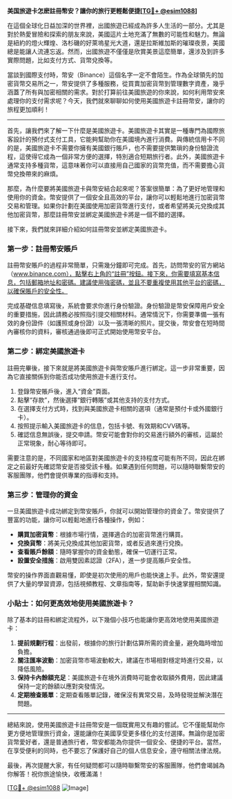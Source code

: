 **美国旅遊卡怎麽註冊幣安？讓你的旅行更輕鬆便捷[[TG💪+ @esim1088](https://t.me/s/esim1088)]**

在這個全球化日益加深的世界裡，出國旅遊已經成為許多人生活的一部分。尤其是對於熱愛冒險和探索的朋友來說，美國這片土地充滿了無數的可能性和魅力。無論是紐約的燈火輝煌、洛杉磯的好萊塢星光大道，還是拉斯維加斯的璀璨夜景，美國總是能讓人流連忘返。然而，出國旅遊不僅僅是欣賞美景這麼簡單，還涉及到許多實際問題，比如支付方式、貨幣兌換等。

當談到國際支付時，幣安（Binance）這個名字一定不會陌生。作為全球領先的加密貨幣交易所之一，幣安提供了多種服務，從買賣加密貨幣到管理數字資產，幾乎涵蓋了所有與加密相關的需求。對於打算前往美國旅遊的你來說，如何利用幣安來處理你的支付需求呢？今天，我們就來聊聊如何使用美國旅遊卡註冊幣安，讓你的旅程更加順利！

---

首先，讓我們來了解一下什麼是美國旅遊卡。美國旅遊卡其實是一種專門為國際旅客設計的預付式支付工具，它能夠幫助你在美國境內進行消費。與傳統信用卡不同的是，美國旅遊卡不需要你擁有美國銀行賬戶，也不需要提供繁瑣的身份驗證流程，這使得它成為一個非常方便的選擇，特別適合短期旅行者。此外，美國旅遊卡通常支持多種貨幣，這意味著你可以直接用自己國家的貨幣充值，而不需要擔心貨幣兌換帶來的麻煩。

那麼，為什麼要將美國旅遊卡與幣安結合起來呢？答案很簡單：為了更好地管理和使用你的資金。幣安提供了一個安全且高效的平台，讓你可以輕鬆地進行加密貨幣交易和管理。如果你計劃在美國使用加密貨幣進行支付，或者希望將美元兌換成其他加密貨幣，那麼註冊幣安並綁定美國旅遊卡將是一個不錯的選擇。

接下來，我們就來詳細介紹如何註冊幣安並綁定美國旅遊卡。

### 第一步：註冊幣安賬戶

註冊幣安賬戶的過程非常簡單，只需幾分鐘即可完成。首先，訪問幣安的官方網站（www.binance.com），點擊右上角的“註冊”按鈕。接下來，你需要填寫基本信息，包括郵箱地址和密碼。建議使用強密碼，並且不要重複使用其他平台的密碼，以確保賬戶的安全性。

完成基礎信息填寫後，系統會要求你進行身份驗證。身份驗證是幣安保障用戶安全的重要措施，因此請務必按照指引提交相關材料。通常情況下，你需要準備一張有效的身份證件（如護照或身份證）以及一張清晰的照片。提交後，幣安會在短時間內審核你的資料，審核通過後即可正式開始使用幣安平台。

### 第二步：綁定美國旅遊卡

註冊完畢後，接下來就是將美國旅遊卡與幣安賬戶進行綁定。這一步非常重要，因為它直接關係到你能否成功使用旅遊卡進行支付。

1. 登錄幣安賬戶後，進入“資金”頁面。
2. 點擊“存款”，然後選擇“銀行轉賬”或其他支持的支付方式。
3. 在選擇支付方式時，找到與美國旅遊卡相關的選項（通常是預付卡或外國銀行卡）。
4. 按照提示輸入美國旅遊卡的信息，包括卡號、有效期和CVV碼等。
5. 確認信息無誤後，提交申請。幣安可能會對你的交易進行額外的審核，這屬於正常現象，耐心等待即可。

需要注意的是，不同國家和地區對美國旅遊卡的支持程度可能有所不同，因此在綁定之前最好先確認幣安是否接受該卡種。如果遇到任何問題，可以隨時聯繫幣安的客服團隊，他們會提供專業的指導和支持。

### 第三步：管理你的資金

一旦美國旅遊卡成功綁定到幣安賬戶，你就可以開始管理你的資金了。幣安提供了豐富的功能，讓你可以輕鬆地進行各種操作，例如：

- **購買加密貨幣**：根據市場行情，選擇適合的加密貨幣進行購買。
- **兌換貨幣**：將美元兌換成其他加密貨幣，或者反過來進行兌換。
- **查看賬戶餘額**：隨時掌握你的資金動態，確保一切運行正常。
- **設置安全措施**：啟用雙因素認證（2FA），進一步提高賬戶安全性。

幣安的操作界面直觀易懂，即使是初次使用的用戶也能快速上手。此外，幣安還提供了大量的學習資源，包括視頻教程、文章指南等，幫助新手快速掌握相關知識。

### 小貼士：如何更高效地使用美國旅遊卡？

除了基本的註冊和綁定流程外，以下幾個小技巧也能讓你更高效地使用美國旅遊卡：

1. **提前規劃行程**：出發前，根據你的旅行計劃估算所需的資金量，避免臨時增加負擔。
2. **關注匯率波動**：加密貨幣市場波動較大，建議在市場相對穩定時進行交易，以降低風險。
3. **保持卡內餘額充足**：美國旅遊卡在境外消費時可能會收取額外費用，因此建議保持一定的餘額以應對突發情況。
4. **定期檢查賬單**：定期查看賬單記錄，確保沒有異常交易，及時發現並解決潛在問題。

---

總結來說，使用美國旅遊卡註冊幣安是一個既實用又有趣的嘗試。它不僅能幫助你更方便地管理旅行資金，還能讓你在美國享受更多樣化的支付選擇。無論你是加密貨幣愛好者，還是普通旅行者，幣安都能為你提供一個安全、便捷的平台。當然，在享受便利的同時，也不要忘了保護好自己的個人信息安全，遵守相關法律法規。

最後，再次提醒大家，有任何疑問都可以隨時聯繫幣安的客服團隊，他們會竭誠為你解答！祝你旅途愉快，收穫滿滿！

[[TG💪+ @esim1088](https://t.me/s/esim1088) ![Image](https://i.postimg.cc/4NQfJmqS/Snipaste-2025-05-13-00-14-12.png)]